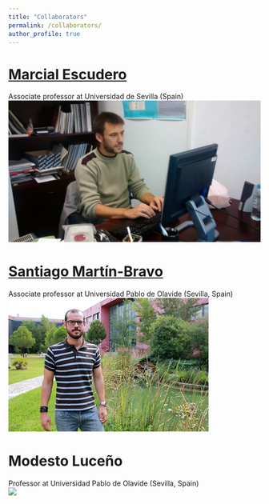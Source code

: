 ```yaml
---
title: "Collaborators"
permalink: /collaborators/
author_profile: true
---
```



# [Marcial Escudero](https://marcialescuderolab.weebly.com/)
Associate professor at Universidad de Sevilla (Spain)
<br/><img src='/images/collaborators/escudero.jpg'>

# [Santiago Martín-Bravo](https://sites.google.com/site/smarbra/home)
Associate professor at Universidad Pablo de Olavide (Sevilla, Spain)
<br/><img src='/images/collaborators/martin-bravo.jpg'>

# Modesto Luceño
Professor at Universidad Pablo de Olavide (Sevilla, Spain)
<br/><img src='/images/collaborators/luceño.jpg'>